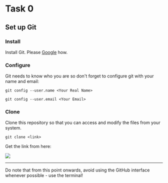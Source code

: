 # Task 0

## Set up Git

### Install
Install Git. Please [Google](https://www.google.com/search?q=how+to+install+git&oq=how+to+install+git) how.

### Configure
Git needs to know who you are so don't forget to configure git with your name and email:

`
git config --user.name <Your Real Name> 
`

`
git config --user.email <Your Email>
`

### Clone

Clone this repository so that you can access and modify the files from your system.

`
git clone <link>
`

Get the link from here:

<img src="https://user-images.githubusercontent.com/32199592/99156077-347df100-26e4-11eb-8cae-98111d8e7421.GIF"/>

-------
Do note that from this point onwards, avoid using the GitHub interface whenever possible - use the terminal!